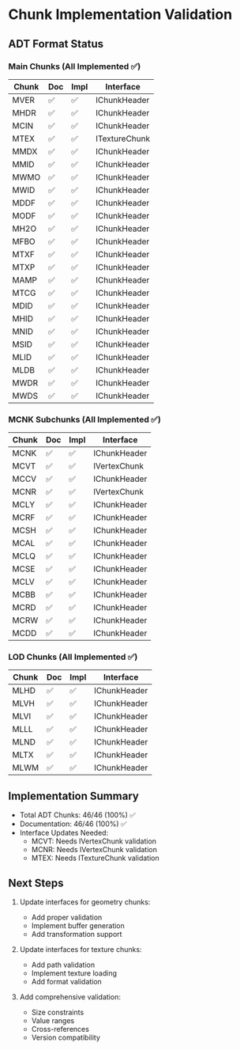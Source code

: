 # Chunk Implementation Validation

## ADT Format Status

### Main Chunks (All Implemented ✅)
| Chunk | Doc | Impl | Interface |
|-------|-----|------|-----------|
| MVER | ✅ | ✅ | IChunkHeader |
| MHDR | ✅ | ✅ | IChunkHeader |
| MCIN | ✅ | ✅ | IChunkHeader |
| MTEX | ✅ | ✅ | ITextureChunk |
| MMDX | ✅ | ✅ | IChunkHeader |
| MMID | ✅ | ✅ | IChunkHeader |
| MWMO | ✅ | ✅ | IChunkHeader |
| MWID | ✅ | ✅ | IChunkHeader |
| MDDF | ✅ | ✅ | IChunkHeader |
| MODF | ✅ | ✅ | IChunkHeader |
| MH2O | ✅ | ✅ | IChunkHeader |
| MFBO | ✅ | ✅ | IChunkHeader |
| MTXF | ✅ | ✅ | IChunkHeader |
| MTXP | ✅ | ✅ | IChunkHeader |
| MAMP | ✅ | ✅ | IChunkHeader |
| MTCG | ✅ | ✅ | IChunkHeader |
| MDID | ✅ | ✅ | IChunkHeader |
| MHID | ✅ | ✅ | IChunkHeader |
| MNID | ✅ | ✅ | IChunkHeader |
| MSID | ✅ | ✅ | IChunkHeader |
| MLID | ✅ | ✅ | IChunkHeader |
| MLDB | ✅ | ✅ | IChunkHeader |
| MWDR | ✅ | ✅ | IChunkHeader |
| MWDS | ✅ | ✅ | IChunkHeader |

### MCNK Subchunks (All Implemented ✅)
| Chunk | Doc | Impl | Interface |
|-------|-----|------|-----------|
| MCNK | ✅ | ✅ | IChunkHeader |
| MCVT | ✅ | ✅ | IVertexChunk |
| MCCV | ✅ | ✅ | IChunkHeader |
| MCNR | ✅ | ✅ | IVertexChunk |
| MCLY | ✅ | ✅ | IChunkHeader |
| MCRF | ✅ | ✅ | IChunkHeader |
| MCSH | ✅ | ✅ | IChunkHeader |
| MCAL | ✅ | ✅ | IChunkHeader |
| MCLQ | ✅ | ✅ | IChunkHeader |
| MCSE | ✅ | ✅ | IChunkHeader |
| MCLV | ✅ | ✅ | IChunkHeader |
| MCBB | ✅ | ✅ | IChunkHeader |
| MCRD | ✅ | ✅ | IChunkHeader |
| MCRW | ✅ | ✅ | IChunkHeader |
| MCDD | ✅ | ✅ | IChunkHeader |

### LOD Chunks (All Implemented ✅)
| Chunk | Doc | Impl | Interface |
|-------|-----|------|-----------|
| MLHD | ✅ | ✅ | IChunkHeader |
| MLVH | ✅ | ✅ | IChunkHeader |
| MLVI | ✅ | ✅ | IChunkHeader |
| MLLL | ✅ | ✅ | IChunkHeader |
| MLND | ✅ | ✅ | IChunkHeader |
| MLTX | ✅ | ✅ | IChunkHeader |
| MLWM | ✅ | ✅ | IChunkHeader |

## Implementation Summary
- Total ADT Chunks: 46/46 (100%) ✅
- Documentation: 46/46 (100%) ✅
- Interface Updates Needed: 
  - MCVT: Needs IVertexChunk validation
  - MCNR: Needs IVertexChunk validation
  - MTEX: Needs ITextureChunk validation

## Next Steps
1. Update interfaces for geometry chunks:
   - Add proper validation
   - Implement buffer generation
   - Add transformation support

2. Update interfaces for texture chunks:
   - Add path validation
   - Implement texture loading
   - Add format validation

3. Add comprehensive validation:
   - Size constraints
   - Value ranges
   - Cross-references
   - Version compatibility 